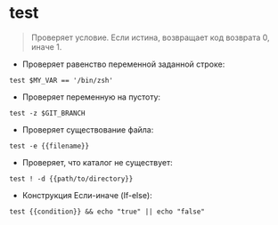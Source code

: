 # test

> Проверяет условие.
> Если истина, возвращает код возврата 0, иначе 1.

- Проверяет равенство переменной заданной строке:

`test $MY_VAR == '/bin/zsh'`

- Проверяет переменную на пустоту:

`test -z $GIT_BRANCH`

- Проверяет существование файла:

`test -e {{filename}}`

- Проверяет, что каталог не существует:

`test ! -d {{path/to/directory}}`

- Конструкция Если-иначе (If-else):

`test {{condition}} && echo "true" || echo "false"`
